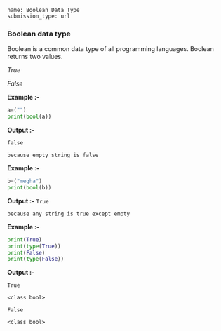 ﻿```ngMeta
name: Boolean Data Type
submission_type: url
```

### Boolean data type

Boolean is a common data type of all programming languages. Boolean returns two values.

*True*



*False*

**Example :-**

```python
a=("")
print(bool(a))
 ```
**Output :-**

`false `

`because empty string is false`

**Example :-**
```python
b=("megha")
print(bool(b))
 ```
**Output :-**
`True `

`because any string is true except empty`

**Example :-**
```python
print(True)
print(type(True))
print(False)
print(type(False))
 ```
**Output :-**

`True`

`<class bool>`

`False`

`<class bool>`


